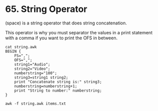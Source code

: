 # 65. String Operator

(space) is a string operator that does string concatenation.

This operator is why you must separator the values in a print statement  
with a comma if you want to print the OFS in between.

```
cat string.awk
BEGIN {
    FS=",";
    OFS=",";
    string1="Audio";
    string2="Video";
    numberstring="100";
    string3=string1 string2;
    print "Concatenate string is:" string3;
    numberstring=numberstring+1;
    print "String to number:" numberstring;
}

awk -f string.awk items.txt
```
